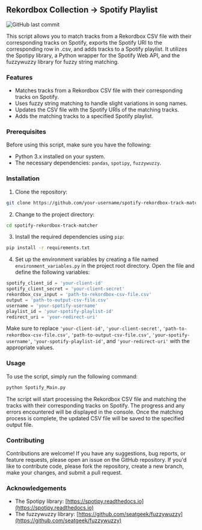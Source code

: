 ## Rekordbox Collection -> Spotify Playlist

![GitHub last commit](https://img.shields.io/github/last-commit/oldman-gg/Rekordbox-Spotify-URI-Finder)

This script allows you to match tracks from a Rekordbox CSV file with their corresponding tracks on Spotify, exports the Spotify URI to the corresponding row in .csv, and adds tracks to a Spotify playlist. It utilizes the Spotipy library, a Python wrapper for the Spotify Web API, and the fuzzywuzzy library for fuzzy string matching.

### Features

- Matches tracks from a Rekordbox CSV file with their corresponding tracks on Spotify.
- Uses fuzzy string matching to handle slight variations in song names.
- Updates the CSV file with the Spotify URIs of the matching tracks.
- Adds the matching tracks to a specified Spotify playlist.

### Prerequisites

Before using this script, make sure you have the following:

- Python 3.x installed on your system.
- The necessary dependencies: `pandas`, `spotipy`, `fuzzywuzzy`.

### Installation

1. Clone the repository:

```bash
git clone https://github.com/your-username/spotify-rekordbox-track-matcher.git
```

2. Change to the project directory:

```bash
cd spotify-rekordbox-track-matcher
```

3. Install the required dependencies using `pip`:

```bash
pip install -r requirements.txt
```

4. Set up the environment variables by creating a file named `environment_variables.py` in the project root directory. Open the file and define the following variables:

```python
spotify_client_id = 'your-client-id'
spotify_client_secret = 'your-client-secret'
rekordbox_csv_input = 'path-to-rekordbox-csv-file.csv'
output = 'path-to-output-csv-file.csv'
username = 'your-spotify-username'
playlist_id = 'your-spotify-playlist-id'
redirect_uri = 'your-redirect-uri'
```

Make sure to replace `'your-client-id'`, `'your-client-secret'`, `'path-to-rekordbox-csv-file.csv'`, `'path-to-output-csv-file.csv'`, `'your-spotify-username'`, `'your-spotify-playlist-id'`, and `'your-redirect-uri'` with the appropriate values.

### Usage

To use the script, simply run the following command:

```bash
python Spotify_Main.py
```

The script will start processing the Rekordbox CSV file and matching the tracks with their corresponding tracks on Spotify. The progress and any errors encountered will be displayed in the console. Once the matching process is complete, the updated CSV file will be saved to the specified output file.

### Contributing

Contributions are welcome! If you have any suggestions, bug reports, or feature requests, please open an issue on the GitHub repository. If you'd like to contribute code, please fork the repository, create a new branch, make your changes, and submit a pull request.

### Acknowledgements

- The Spotipy library: [https://spotipy.readthedocs.io](https://spotipy.readthedocs.io)
- The fuzzywuzzy library: [https://github.com/seatgeek/fuzzywuzzy](https://github.com/seatgeek/fuzzywuzzy)